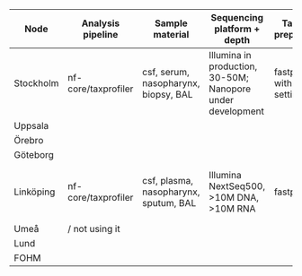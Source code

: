 | Node      | Analysis pipeline   | Sample material                        | Sequencing platform + depth                          | Taxprofiler preprocessing              | Taxprofiler classifiers | Classifiers settings | Databases for each classifier                 | Host removal         | Results verification       | Results reporting | Future plans                                                  |
|-----------|---------------------|----------------------------------------|-------------------------------------------------------|-----------------------------------------|--------------------------|-----------------------|------------------------------------------------|----------------------|-----------------------------|-------------------|---------------------------------------------------------------|
| Stockholm | nf-core/taxprofiler | csf, serum, nasopharynx, biopsy, BAL   | Illumina in production, 30-50M; Nanopore under development | fastp, bbduk with default settings     | kraken2, centrifuge      | Default               | https://benlangmead.github.io/aws-indexes/k2  | mapping against T2T  | metaval under development   |                   | DIAMOND validation, build common databases, Nanopore in production |
| Uppsala   |                     |                                        |                                                       |                                         |                          |                       |                                                |                      |                             |                   |                                                               |
| Örebro    |                     |                                        |                                                       |                                         |                          |                       |                                                |                      |                             |                   |                                                               |
| Göteborg  |                     |                                        |                                                       |                                         |                          |                       |                                                |                      |                             |                   |                                                               |
| Linköping | nf-core/taxprofiler | csf, plasma, nasopharynx, sputum, BAL| Illumina NextSeq500, >10M DNA, >10M RNA | fastp | kraken2 | Default | PlusPF-16 v. 5/17/2021, https://benlangmead.github.io/aws-indexes/k2 | No | Manual mapping, CLC | Viruses ≥ 5 reads after clincal review | Implementation of metaval, furhter R&D on bacteria and fungi                                                              |
| Umeå      |           /  not using it        |                                        |                                                       |                                         |                          |                       |                                                |                      |                             |                   |                                                               |
| Lund      |                     |                                        |                                                       |                                         |                          |                       |                                                |                      |                             |                   |                                                               |
| FOHM      |                     |                                        |                                                       |                                         |                          |                       |                                                |                      |                             |                   |                                                               |
